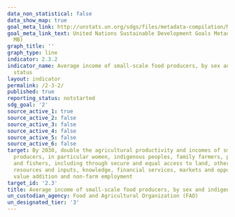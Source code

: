 ```yaml
---
data_non_statistical: false
data_show_map: true
goal_meta_link: http://unstats.un.org/sdgs/files/metadata-compilation/Metadata-Goal-2.pdf
goal_meta_link_text: United Nations Sustainable Development Goals Metadata (PDF 4.0
  MB)
graph_title: ''
graph_type: line
indicator: 2.3.2
indicator_name: Average income of small-scale food producers, by sex and indigenous
  status
layout: indicator
permalink: /2-3-2/
published: true
reporting_status: notstarted
sdg_goal: '2'
source_active_1: true
source_active_2: false
source_active_3: false
source_active_4: false
source_active_5: false
source_active_6: false
target: By 2030, double the agricultural productivity and incomes of small-scale food
  producers, in particular women, indigenous peoples, family farmers, pastoralists
  and fishers, including through secure and equal access to land, other productive
  resources and inputs, knowledge, financial services, markets and opportunities for
  value addition and non-farm employment
target_id: '2.3'
title: Average income of small-scale food producers, by sex and indigenous status
un_custodian_agency: Food and Agricultural Organization (FAO)
un_designated_tier: '3'
---
```

